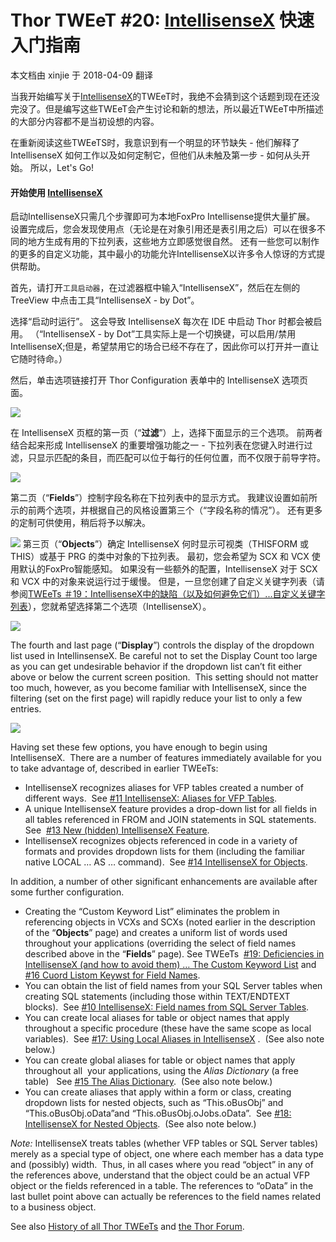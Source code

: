 ﻿Thor TWEeT #20: [IntellisenseX](https://github.com/VFPX/IntelliSenseX) 快速入门指南
===
本文档由 xinjie 于 2018-04-09 翻译

当我开始编写关于[IntellisenseX](https://github.com/VFPX/IntelliSenseX)的TWEeT时，我绝不会猜到这个话题到现在还没完没了。但是编写这些TWEeT会产生讨论和新的想法，所以最近TWEeT中所描述的大部分内容都不是当初设想的内容。

在重新阅读这些TWEeTS时，我意识到有一个明显的环节缺失 - 他们解释了 IntellisenseX 如何工作以及如何定制它，但他们从未触及第一步 - 如何从头开始。 所以，Let's Go!

#### 开始使用 [IntellisenseX](https://github.com/VFPX/IntelliSenseX)

启动IntellisenseX只需几个步骤即可为本地FoxPro Intellisense提供大量扩展。 设置完成后，您会发现使用点（无论是在对象引用还是表引用之后）可以在很多不同的地方生成有用的下拉列表，这些地方立即感觉很自然。 还有一些您可以制作的更多的自定义功能，其中最小的功能允许IntellisenseX以许多令人惊讶的方式提供帮助。

首先，请打开`工具启动器`，在过滤器框中输入“IntellisenseX”，然后在左侧的 TreeView 中点击工具“IntellisenseX - by Dot”。

选择“启动时运行”。 这会导致 IntellisenseX 每次在 IDE 中启动 Thor 时都会被启用。 （“IntellisenseX - by Dot”工具实际上是一个切换键，可以启用/禁用IntellisenseX;但是，希望禁用它的场合已经不存在了，因此你可以打开并一直让它随时待命。）

然后，单击选项链接打开 Thor Configuration 表单中的 IntellisenseX 选项页面。

![](Images/Tweet20a.png)

在 IntellisenseX 页框的第一页（“**过滤**”）上，选择下面显示的三个选项。 前两者结合起来形成 IntellisenseX 的重要增强功能之一 - 下拉列表在您键入时进行过滤，只显示匹配的条目，而匹配可以位于每行的任何位置，而不仅限于前导字符。

![](Images/Tweet20b.png)

第二页（“**Fields**”）控制字段名称在下拉列表中的显示方式。 我建议设置如前所示的前两个选项，并根据自己的风格设置第三个（“字段名称的情况”）。 还有更多的定制可供使用，稍后将予以解决。

![](Images/Tweet20c.png)
第三页（“**Objects**”）确定 IntellisenseX 何时显示可视类（THISFORM 或 THIS）或基于 PRG 的类中对象的下拉列表。 最初，您会希望为 SCX 和 VCX 使用默认的FoxPro智能感知。 如果没有一些额外的配置，IntellisenseX 对于 SCX 和 VCX 中的对象来说运行过于缓慢。 但是，一旦您创建了自定义关键字列表（请参阅[TWEeTs ＃19：IntellisenseX中的缺陷（以及如何避免它们）...自定义关键字列表](Tweet_19.md)），您就希望选择第二个选项（IntellisenseX）。

![](Images/Tweet20d.png)

The fourth and last page (“**Display**”) controls the display of the dropdown list used in IntellinsenseX. Be careful not to set the Display Count too large as you can get undesirable behavior if the dropdown list can’t fit either above or below the current screen position.  This setting should not matter too much, however, as you become familiar with IntellisenseX, since the filtering (set on the first page) will rapidly reduce your list to only a few entries.

![](Images/Tweet20e.png)

Having set these few options, you have enough to begin using IntellisenseX.  There are a number of features immediately available for you to take advantage of, described in earlier TWEeTs:

*   IntellisenseX recognizes aliases for VFP tables created a number of different ways.  See [#11 IntellisenseX: Aliases for VFP Tables](Tweet_11.md).
*   A unique IntellisenseX feature provides a drop-down list for all fields in all tables referenced in FROM and JOIN statements in SQL statements. See  [#13 New (hidden) IntellisenseX Feature](Tweet_13.md).
*   IntellisenseX recognizes objects referenced in code in a variety of formats and provides dropdown lists for them (including the familiar native LOCAL … AS … command).  See [#14 IntellisenseX for Objects](Tweet_14.md).

In addition, a number of other significant enhancements are available after some further configuration.

*   Creating the “Custom Keyword List” eliminates the problem in referencing objects in VCXs and SCXs (noted earlier in the description of the “**Objects**” page) and creates a uniform list of words used throughout your applications (overriding the select of field names described above in the “**Fields**” page). See TWEeTs  [#19: Deficiencies in IntellisenseX (and how to avoid them) … The Custom Keyword List](Tweet_19.md) and [#16 Cuord Listom Keywst for Field Names](Tweet_16.md).
*   You can obtain the list of field names from your SQL Server tables when creating SQL statements (including those within TEXT/ENDTEXT blocks).  See [#10 IntellisenseX: Field names from SQL Server Tables](Tweet_10.md).
*   You can create local aliases for table or object names that apply throughout a specific procedure (these have the same scope as local variables).  See [#17: Using Local Aliases in IntellisenseX](Tweet_17.md) .  (See also note below.)
*   You can create global aliases for table or object names that apply throughout all  your applications, using the _Alias Dictionary_ (a free table)   See [#15 The Alias Dictionary](Tweet_15.md).  (See also note below.)
*   You can create aliases that apply within a form or class, creating dropdown lists for nested objects, such as “This.oBusObj” and “This.oBusObj.oData”and “This.oBusObj.oJobs.oData”.  See [#18: IntellisenseX for Nested Objects](Tweet_18.md).  (See also note below.)

_Note:_ IntellisenseX treats tables (whether VFP tables or SQL Server tables) merely as a special type of object, one where each member has a data type and (possibly) width.  Thus, in all cases where you read “object” in any of the references above, understand that the object could be an actual VFP object or the fields referenced in a table. The references to “oData” in the last bullet point above can actually be references to the field names related to a business object.

See also [History of all Thor TWEeTs](../TWEeTs.md) and [the Thor Forum](https://groups.google.com/forum/?fromgroups#!forum/FoxProThor).
